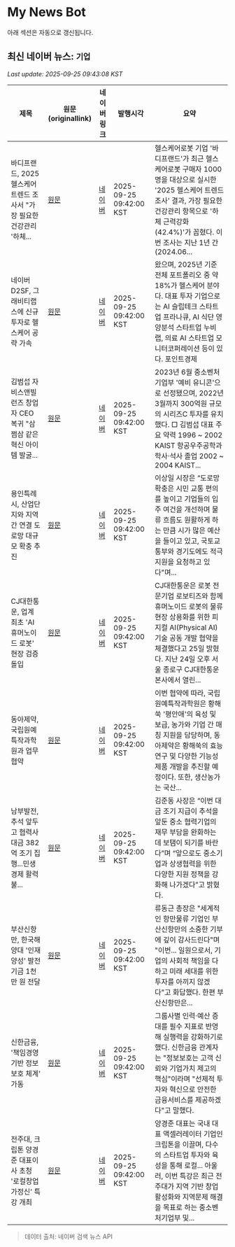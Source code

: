 # My News Bot

아래 섹션은 자동으로 갱신됩니다.

<!-- NEWS:START -->
## 최신 네이버 뉴스: `기업`
_Last update: 2025-09-25 09:43:08 KST_

| 제목 | 원문(originallink) | 네이버 링크 | 발행시각 | 요약 |
|---|---|---|---|---|
| 바디프랜드, 2025 헬스케어 트렌드 조사서 "가장 필요한 건강관리 '하체... | [원문](http://www.ftoday.co.kr/news/articleView.html?idxno=348254) | [네이버](http://www.ftoday.co.kr/news/articleView.html?idxno=348254) | 2025-09-25 09:42:00 KST | 헬스케어로봇 기업 '바디프랜드'가 최근 헬스케어로봇 구매자 1000명을 대상으로 실시한 '2025 헬스케어 트렌드 조사' 결과, 가장 필요한 건강관리 항목으로 '하체 근력강화(42.4%)'가 꼽혔다. 이번 조사는 지난 1년 간(2024.06... |
| 네이버 D2SF, 그래비티랩스에 신규 투자로 헬스케어 공략 가속 | [원문](https://www.pointe.co.kr/news/articleView.html?idxno=57056) | [네이버](https://www.pointe.co.kr/news/articleView.html?idxno=57056) | 2025-09-25 09:42:00 KST | 왔으며, 2025년 기준 전체 포트폴리오 중 약 18%가 헬스케어 분야다. 대표 투자 기업으로는 AI 슬립테크 스타트업 프라나큐, AI 식단 영양분석 스타트업 누비랩, 의료 AI 스타트업 모니터코퍼레이션 등이 있다. 포인트경제 |
| 김범섭 자비스앤빌런즈 창업자 CEO 복귀 "삼쩜삼 같은 혁신 아이템 발굴... | [원문](https://www.public25.com/news/articleView.html?idxno=31906) | [네이버](https://www.public25.com/news/articleView.html?idxno=31906) | 2025-09-25 09:42:00 KST | 2023년 6월 중소벤처기업부 '예비 유니콘'으로 선정됐으며, 2022년 3월까지 300억원 규모의 시리즈C 투자를 유치했다. □ 김범섭 대표 주요 약력 1996 ~ 2002 KAIST 항공우주공학과 학사·석사 졸업 2002 ~ 2004 KAIST... |
| 용인특례시, 산업단지와 지역 간 연결 도로망 대규모 확충 추진 | [원문](https://www.dailian.co.kr/news/view/1553701/?sc=Naver) | [네이버](https://n.news.naver.com/mnews/article/119/0003007218?sid=102) | 2025-09-25 09:42:00 KST | 이상일 시장은 “도로망 확충은 시민 교통 편의를 높이고 기업들의 입주 여건을 개선하며 물류 흐름도 원활하게 하는 만큼 시가 많은 예산을 들이고 있고, 국토교통부와 경기도에도 적극 지원을 요청하고 있다"며... |
| CJ대한통운, 업계 최초 'AI 휴머노이드 로봇' 현장 검증 돌입 | [원문](https://www.klnews.co.kr/news/articleView.html?idxno=318176) | [네이버](https://www.klnews.co.kr/news/articleView.html?idxno=318176) | 2025-09-25 09:42:00 KST | CJ대한통운은 로봇 전문기업 로보티즈와 함께 휴머노이드 로봇의 물류 현장 상용화를 위한 피지컬 AI(Physical AI) 기술 공동 개발 협약을 체결했다고 25일 밝혔다. 지난 24일 오후 서울 종로구 CJ대한통운 본사에서 열린... |
| 동아제약, 국립원예특작과학원과 업무협약 | [원문](http://www.bosa.co.kr/news/articleView.html?idxno=2258569) | [네이버](http://www.bosa.co.kr/news/articleView.html?idxno=2258569) | 2025-09-25 09:42:00 KST | 이번 협약에 따라, 국립원예특작과학원은 황해쑥 '평안애'의 육성 및 보급, 농가와 기업 간 매칭 지원을 담당하며, 동아제약은 황해쑥의 효능 연구 및 다양한 기능성 제품 개발을 추진할 예정이다. 또한, 생산농가는 국산... |
| 남부발전, 추석 앞두고 협력사 대금 382억 조기 집행...민생경제 활력 불... | [원문](https://www.betanews.net/article/view/beta202509250009) | [네이버](https://www.betanews.net/article/view/beta202509250009) | 2025-09-25 09:42:00 KST | 김준동 사장은 “이번 대금 조기 지급이 추석을 앞둔 중소 협력기업의 재무 부담을 완화하는 데 보탬이 되기를 바란다”며 “앞으로도 중소기업과 상생협력을 위한 다양한 지원 정책을 강화해 나가겠다”고 밝혔다. |
| 부산신항만, 한국해양대 '인재 양성' 발전기금 1천만 원 전달 | [원문](https://www.gukjenews.com/news/articleView.html?idxno=3387052) | [네이버](https://www.gukjenews.com/news/articleView.html?idxno=3387052) | 2025-09-25 09:42:00 KST | 류동근 총장은 "세계적인 항만물류 기업인 부산신항만의 소중한 기부에 깊이 감사드린다"며 "이번... 일원으로서, 기업의 사회적 책임을 다하고 미래 세대를 위한 투자를 아끼지 않겠다"고 화답했다. 한편 부산신항만은... |
| 신한금융, '책임경영 기반 정보보호 체계' 가동 | [원문](http://www.newscape.co.kr/news/articleView.html?idxno=116212) | [네이버](http://www.newscape.co.kr/news/articleView.html?idxno=116212) | 2025-09-25 09:42:00 KST | 그룹사별 인력·예산 증대를 필수 지표로 반영해 실행력을 강화하기로 했다. 신한금융 관계자는 "정보보호는 고객 신뢰와 기업가치 제고의 핵심"이라며 "선제적 투자와 혁신으로 안전한 금융서비스를 제공하겠다"고 말했다. |
| 전주대, 크립톤 양경준 대표이사 초청 '로컬창업가정신' 특강 개최 | [원문](http://www.veritas-a.com/news/articleView.html?idxno=574413) | [네이버](http://www.veritas-a.com/news/articleView.html?idxno=574413) | 2025-09-25 09:42:00 KST | 양경준 대표는 국내 대표 액셀러레이터 기업인 크립톤을 이끌며, 다수의 스타트업 투자와 육성을 통해 로컬... 아울러, 이번 특강은 최근 전주대가 지역 기반 창업 활성화와 지역문제 해결을 목표로 하는 중소벤처기업부 및... |

> 데이터 출처: 네이버 검색 뉴스 API
<!-- NEWS:END -->
